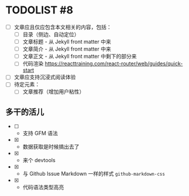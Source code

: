 # TODOLIST #8

* [ ] 文章应且仅应包含本文相关的内容，包括：
  * [ ] 目录（侧边、自动定位）
  * [ ] 文章标题 - 从 Jekyll front matter 中来
  * [ ] 文章简介 - 从 Jekyll front matter 中来
  * [ ] 文章正文 - 从 Jekyll front matter 中剩下的部分来
  * [ ] 代码渲染 https://reacttraining.com/react-router/web/guides/quick-start
* [ ] 文章应支持沉浸式阅读体验
* [ ] 待定元素：
  * [ ] 文章推荐（增加用户粘性）

## 多干的活儿

* [ ] + 支持 GFM 语法
* [x] + 数据获取是时候搞出去了
* [x] + 来个 devtools
* [x] + 与 Github Issue Markdown 一样的样式 `github-markdown-css`
* [x] + 代码语法类型高亮
